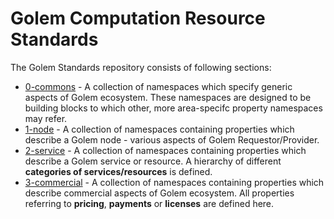 # Golem Computation Resource Standards

The Golem Standards repository consists of following sections:

* [0-commons](0-commons) - A collection of namespaces which specify generic aspects of Golem ecosystem. These namespaces are designed to be building blocks to which other, more area-specifc property namespaces may refer.
* [1-node](1-node) - A collection of namespaces containing properties which describe a Golem node - various aspects of Golem Requestor/Provider.
* [2-service](2-service) - A collection of namespaces containing properties which describe a Golem service or resource. A hierarchy of different **categories of services/resources** is defined.
* [3-commercial](3-commercial) - A collection of namespaces containing properties which describe commercial aspects of Golem ecosystem. All properties referring to **pricing**, **payments** or **licenses** are defined here.